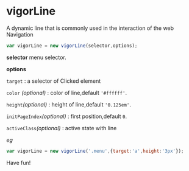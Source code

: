 # vigorLine

A dynamic line that is commonly used in the interaction of the web Navigation

```js
var vigorLine = new vigorLine(selector,options);
```
**selector** 
menu selector.

**options**

`target` : a selector of Clicked element

`color` *(optional)* :   color of line,default `'#ffffff'`.

`height`*(optional)* :   height of line,default `'0.125em'`.

`initPageIndex`*(optional)* :   first position,default `0`.

`activeClass`*(optional)* :   active state with line

*eg*
```js
var vigorLine = new vigorLine('.menu',{target:'a',height:'3px'});
```
Have fun!

